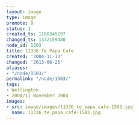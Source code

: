```yaml
---
layout: image
type: image
promote: 0
status: 1
created_ts: 1100345297
changed_ts: 1372159480
node_id: 1503
title: 11336 Te Papa Cafe
created: '2004-11-13'
changed: '2013-06-25'
aliases:
- "/node/1503/"
permalink: "/node/1503/"
tags:
- Wellington
- 2004/11 November 2004
images:
- src: image/images/11336_te_papa_cafe-1503.jpg
  name: 11336_te_papa_cafe-1503.jpg
---
```


